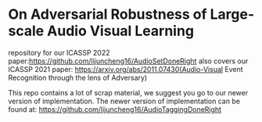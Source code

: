 # On Adversarial Robustness of Large-scale Audio Visual Learning
repository for our ICASSP 2022 paper:https://github.com/lijuncheng16/AudioSetDoneRight
also covers our ICASSP 2021 paper: https://arxiv.org/abs/2011.07430(Audio-Visual Event Recognition through the lens of Adversary)

This repo contains a lot of scrap material, we suggest you go to our newer version of implementation.
The newer version of implementation can be found at: https://github.com/lijuncheng16/AudioTaggingDoneRight
